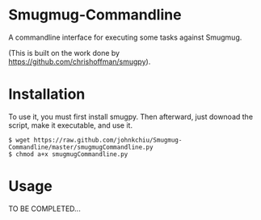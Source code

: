 Smugmug-Commandline
===================

A commandline interface for executing some tasks against Smugmug.

(This is built on the work done by https://github.com/chrishoffman/smugpy).

Installation
============
To use it, you must first install smugpy.  Then afterward, just downoad the script, make it executable, and use it.
```
$ wget https://raw.github.com/johnkchiu/Smugmug-Commandline/master/smugmugCommandline.py
$ chmod a+x smugmugCommandline.py
```

Usage
=====

TO BE COMPLETED...
